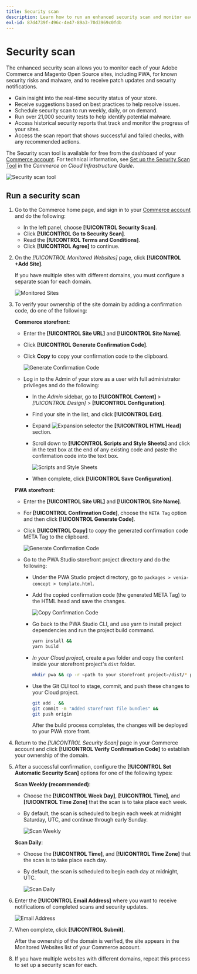 ```yaml
---
title: Security scan
description: Learn how to run an enhanced security scan and monitor each of your Adobe Commerce and Magento Open Source sites.
exl-id: 87d4739f-496c-4e47-89a3-70d3969c0fdb
---
```

# Security scan

The enhanced security scan allows you to monitor each of your Adobe Commerce and Magento Open Source sites, including PWA, for known security risks and malware, and to receive patch updates and security notifications.

- Gain insight into the real-time security status of your store.
- Receive suggestions based on best practices to help resolve issues.
- Schedule security scan to run weekly, daily, or on demand.
- Run over 21,000 security tests to help identify potential malware.
- Access historical security reports that track and monitor the progress of your sites.
- Access the scan report that shows successful and failed checks, with any recommended actions.

The Security scan tool is available for free from the dashboard of your [Commerce account](../getting-started/commerce-account-create.md). For technical information, see [Set up the Security Scan Tool](https://experienceleague.adobe.com/docs/commerce-cloud-service/user-guide/launch/overview.html#set-up-the-security-scan-tool) in the _Commerce on Cloud Infrastructure Guide_.

![Security scan tool](./assets/magento-security-scan.png)<!-- zoom -->

## Run a security scan

1. Go to the Commerce home page, and sign in to your [Commerce account](../getting-started/commerce-account-create.md) and do the following:

   - In the left panel, choose **[!UICONTROL Security Scan]**.
   - Click **[!UICONTROL Go to Security Scan]**.
   - Read the **[!UICONTROL Terms and Conditions]**.
   - Click **[!UICONTROL Agree]** to continue.

1. On the _[!UICONTROL Monitored Websites]_ page, click **[!UICONTROL +Add Site]**.

   If you have multiple sites with different domains, you must configure a separate scan for each domain.

   ![Monitored Sites](./assets/monitored-website.png)<!-- zoom -->

1. To verify your ownership of the site domain by adding a confirmation code, do one of the following:

   **Commerce storefront**:

   - Enter the **[!UICONTROL Site URL]** and **[!UICONTROL Site Name]**.
   - Click **[!UICONTROL Generate Confirmation Code]**.
   - Click **Copy** to copy your confirmation code to the clipboard.

      ![Generate Confirmation Code](./assets/scan-site1.png)<!-- zoom -->

   - Log in to the Admin of your store as a user with full administrator privileges and do the following:

      - In the _Admin_ sidebar, go to **[!UICONTROL Content]** > _[!UICONTROL Design]_ > **[!UICONTROL Configuration]**.
      - Find your site in the list, and click **[!UICONTROL Edit]**.
      - Expand ![Expansion selector](../assets/icon-display-expand.png) the **[!UICONTROL HTML Head]** section.
      - Scroll down to **[!UICONTROL Scripts and Style Sheets]** and click in the text box at the end of any existing code and paste the confirmation code into the text box.

         ![Scripts and Style Sheets](./assets/scan-paste-code.png)<!-- zoom -->

      - When complete, click **[!UICONTROL Save Configuration]**.

   **PWA storefront**:

   - Enter the **[!UICONTROL Site URL]** and **[!UICONTROL Site Name]**.

   - For **[!UICONTROL Confirmation Code]**, choose the `META Tag` option and then click **[!UICONTROL Generate Code]**.

   - Click **[!UICONTROL Copy]** to copy the generated confirmation code META Tag to the clipboard.

      ![Generate Confirmation Code](./assets/scan-site2.png)<!-- zoom -->

   - Go to the PWA Studio storefront project directory and do the following:

      - Under the PWA Studio project directory, go to `packages > venia-concept > template.html`.
      - Add the copied confirmation code (the generated META Tag) to the HTML head and save the changes.

         ![Copy Confirmation Code](./assets/code-pwa.png)<!-- zoom -->

      - Go back to the PWA Studio CLI, and use yarn to install project dependencies and run the project build command.

        ```sh
        yarn install &&
        yarn build
        ```

      - *In your Cloud project*, create a `pwa` folder and copy the content inside your storefront project's `dist` folder.

         ```sh
         mkdir pwa && cp -r <path to your storefront project>/dist/* pwa
         ```

      - Use the Git CLI tool to stage, commit, and push these changes to your Cloud project.

         ```sh
         git add . &&
         git commit -m "Added storefront file bundles" &&
         git push origin
         ```

         After the build process completes, the changes will be deployed to your PWA store front.

1. Return to the _[!UICONTROL Security Scan]_ page in your Commerce account and click **[!UICONTROL Verify Confirmation Code]** to establish your ownership of the domain.

1. After a successful confirmation, configure the **[!UICONTROL Set Automatic Security Scan]** options for one of the following types:

   **Scan Weekly (recommended)**:

   - Choose the **[!UICONTROL Week Day]**, **[!UICONTROL Time]**, and **[!UICONTROL Time Zone]** that the scan is to take place each week.
   - By default, the scan is scheduled to begin each week at midnight Saturday, UTC, and continue through early Sunday.

      ![Scan Weekly](./assets/scan-weekly.png)

   **Scan Daily**:

   - Choose the **[!UICONTROL Time]**, and **[!UICONTROL Time Zone]** that the scan is to take place each day.
   - By default, the scan is scheduled to begin each day at midnight, UTC.

      ![Scan Daily](./assets/scan-daily.png)

1. Enter the **[!UICONTROL Email Address]** where you want to receive notifications of completed scans and security updates.

    ![Email Address](./assets/scan-notification-email.png)

1. When complete, click **[!UICONTROL Submit]**.

    After the ownership of the domain is verified, the site appears in the Monitored Websites list of your Commerce account.

1. If you have multiple websites with different domains, repeat this process to set up a security scan for each.
